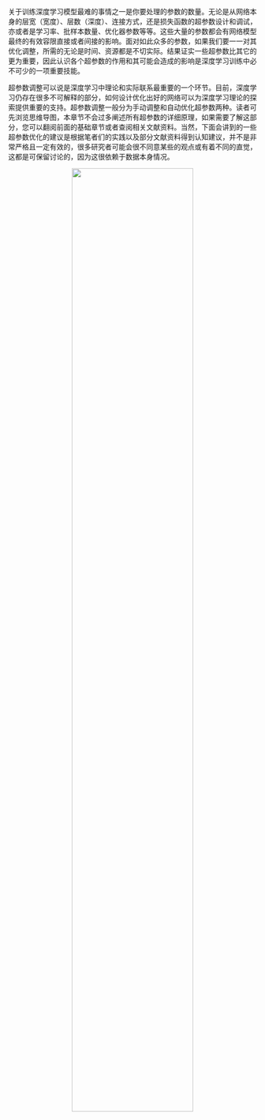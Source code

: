 

​关于训练深度学习模型最难的事情之一是你要处理的参数的数量。无论是从网络本身的层宽（宽度）、层数（深度）、连接方式，还是损失函数的超参数设计和调试，亦或者是学习率、批样本数量、优化器参数等等。这些大量的参数都会有网络模型最终的有效容限直接或者间接的影响。面对如此众多的参数，如果我们要一一对其优化调整，所需的无论是时间、资源都是不切实际。结果证实一些超参数比其它的更为重要，因此认识各个超参数的作用和其可能会造成的影响是深度学习训练中必不可少的一项重要技能。

超参数调整可以说是深度学习中理论和实际联系最重要的一个环节。目前，深度学习仍存在很多不可解释的部分，如何设计优化出好的网络可以为深度学习理论的探索提供重要的支持。超参数调整一般分为手动调整和自动优化超参数两种。读者可先浏览思维导图，本章节不会过多阐述所有超参数的详细原理，如果需要了解这部分，您可以翻阅前面的基础章节或者查阅相关文献资料。当然，下面会讲到的一些超参数优化的建议是根据笔者们的实践以及部分文献资料得到认知建议，并不是非常严格且一定有效的，很多研究者可能会很不同意某些的观点或有着不同的直觉，这都是可保留讨论的，因为这很依赖于数据本身情况。

<p align="center">
    <img width="70%" height="70%" src="http://images.iterate.site/blog/image/20190722/pSMCMCEDOBJA.png?imageslim">
</p>
